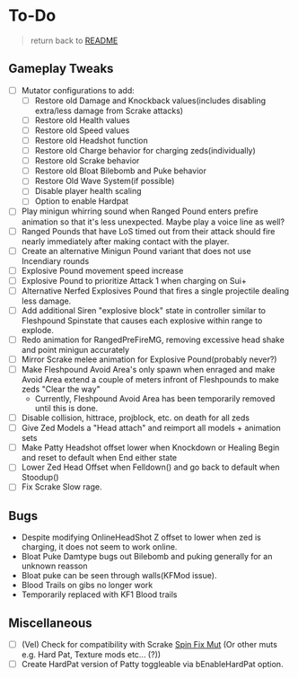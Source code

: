 # To-Do

> return back to [README](../README.md#documentation)

## Gameplay Tweaks

- [ ] Mutator configurations to add:
   - [ ] Restore old Damage and Knockback values(includes disabling extra/less damage from Scrake attacks)
   - [ ] Restore old Health values
   - [ ] Restore old Speed values
   - [ ] Restore old Headshot function
   - [ ] Restore old Charge behavior for charging zeds(individually)
   - [ ] Restore old Scrake behavior
   - [ ] Restore old Bloat Bilebomb and Puke behavior
   - [ ] Restore Old Wave System(if possible)   
   - [ ] Disable player health scaling
   - [ ] Option to enable Hardpat
- [ ] Play minigun whirring sound when Ranged Pound enters prefire animation so that it's less unexpected. Maybe play a voice line as well?
- [ ] Ranged Pounds that have LoS timed out from their attack should fire nearly immediately after making contact with the player.
- [ ] Create an alternative Minigun Pound variant that does not use Incendiary rounds
- [ ] Explosive Pound movement speed increase
- [ ] Explosive Pound to prioritize Attack 1 when charging on Sui+
- [ ] Alternative Nerfed Explosives Pound that fires a single projectile dealing less damage.
- [ ] Add additional Siren "explosive block" state in controller similar to Fleshpound Spinstate that causes each explosive within range to explode.
- [ ] Redo animation for RangedPreFireMG, removing excessive head shake and point minigun accurately
- [ ] Mirror Scrake melee animation for Explosive Pound(probably never?)
- [ ] Make Fleshpound Avoid Area's only spawn when enraged and make Avoid Area extend a couple of meters infront of Fleshpounds to make zeds "Clear the way"
  - Currently, Fleshpound Avoid Area has been temporarily removed until this is done.
- [ ] Disable collision, hittrace, projblock, etc. on death for all zeds
- [ ] Give Zed Models a "Head attach" and reimport all models + animation sets
- [ ] Make Patty Headshot offset lower when Knockdown or Healing Begin and reset to default when End either state
- [ ] Lower Zed Head Offset when Felldown() and go back to default when Stoodup()
- [ ] Fix Scrake Slow rage.

## Bugs
- Despite modifying OnlineHeadShot Z offset to lower when zed is charging, it does not seem to work online.
- Bloat Puke Damtype bugs out Bilebomb and puking generally for an unknown reasson
- Bloat puke can be seen through walls(KFMod issue).
- Blood Trails on gibs no longer work
 - Temporarily replaced with KF1 Blood trails

## Miscellaneous

- [ ] (Vel) Check for compatibility with Scrake [Spin Fix Mut](https://steamcommunity.com/sharedfiles/filedetails/?id=2046199794) (Or other muts e.g. Hard Pat, Texture mods etc... (?))
- [ ] Create HardPat version of Patty toggleable via bEnableHardPat option.

